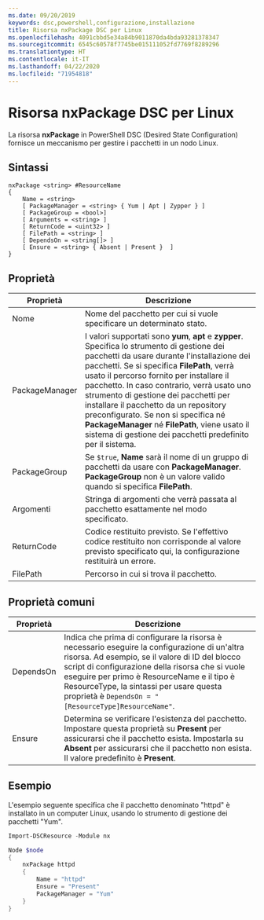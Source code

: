 ```yaml
---
ms.date: 09/20/2019
keywords: dsc,powershell,configurazione,installazione
title: Risorsa nxPackage DSC per Linux
ms.openlocfilehash: 4091cbbd5e34a84b9011870da4bda93281378347
ms.sourcegitcommit: 6545c60578f7745be015111052fd7769f8289296
ms.translationtype: HT
ms.contentlocale: it-IT
ms.lasthandoff: 04/22/2020
ms.locfileid: "71954818"
---
```

# <a name="dsc-for-linux-nxpackage-resource"></a>Risorsa nxPackage DSC per Linux

La risorsa **nxPackage** in PowerShell DSC (Desired State Configuration) fornisce un meccanismo per gestire i pacchetti in un nodo Linux.

## <a name="syntax"></a>Sintassi

```Syntax
nxPackage <string> #ResourceName
{
    Name = <string>
    [ PackageManager = <string> { Yum | Apt | Zypper } ]
    [ PackageGroup = <bool>]
    [ Arguments = <string> ]
    [ ReturnCode = <uint32> ]
    [ FilePath = <string> ]
    [ DependsOn = <string[]> ]
    [ Ensure = <string> { Absent | Present }  ]
}
```

## <a name="properties"></a>Proprietà

|Proprietà |Descrizione |
|---|---|
|Nome |Nome del pacchetto per cui si vuole specificare un determinato stato. |
|PackageManager |I valori supportati sono **yum**, **apt** e **zypper**. Specifica lo strumento di gestione dei pacchetti da usare durante l'installazione dei pacchetti. Se si specifica **FilePath**, verrà usato il percorso fornito per installare il pacchetto. In caso contrario, verrà usato uno strumento di gestione dei pacchetti per installare il pacchetto da un repository preconfigurato. Se non si specifica né **PackageManager** né **FilePath**, viene usato il sistema di gestione dei pacchetti predefinito per il sistema. |
|PackageGroup |Se `$true`, **Name** sarà il nome di un gruppo di pacchetti da usare con **PackageManager**. **PackageGroup** non è un valore valido quando si specifica **FilePath**. |
|Argomenti |Stringa di argomenti che verrà passata al pacchetto esattamente nel modo specificato. |
|ReturnCode |Codice restituito previsto. Se l'effettivo codice restituito non corrisponde al valore previsto specificato qui, la configurazione restituirà un errore. |
|FilePath |Percorso in cui si trova il pacchetto. |

## <a name="common-properties"></a>Proprietà comuni

|Proprietà |Descrizione |
|---|---|
|DependsOn |Indica che prima di configurare la risorsa è necessario eseguire la configurazione di un'altra risorsa. Ad esempio, se il valore di ID del blocco script di configurazione della risorsa che si vuole eseguire per primo è ResourceName e il tipo è ResourceType, la sintassi per usare questa proprietà è `DependsOn = "[ResourceType]ResourceName"`. |
|Ensure |Determina se verificare l'esistenza del pacchetto. Impostare questa proprietà su **Present** per assicurarsi che il pacchetto esista. Impostarla su **Absent** per assicurarsi che il pacchetto non esista. Il valore predefinito è **Present**. |

## <a name="example"></a>Esempio

L'esempio seguente specifica che il pacchetto denominato "httpd" è installato in un computer Linux, usando lo strumento di gestione dei pacchetti "Yum".

```powershell
Import-DSCResource -Module nx

Node $node
{
    nxPackage httpd
    {
        Name = "httpd"
        Ensure = "Present"
        PackageManager = "Yum"
    }
}
```